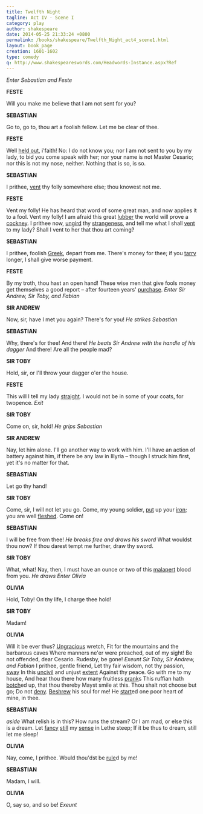 ```yaml
---
title: Twelfth Night
tagline: Act IV - Scene I
category: play
author: shakespeare
date: 2014-05-25 21:33:24 +0800
permalink: /books/shakespeare/Twelfth_Night_act4_scene1.html
layout: book_page
creation: 1601-1602
type: comedy
q: http://www.shakespeareswords.com/Headwords-Instance.aspx?Ref
---
```


_Enter Sebastian and Feste_

**FESTE**

Will you make me believe that I am not sent for
you?



**SEBASTIAN**

Go to, go to, thou art a foolish fellow. Let me
be clear of thee.



**FESTE**

Well [held out][1], i'faith! No: I do not know you; nor
I am not sent to you by my lady, to bid you come speak
with her; nor your name is not Master Cesario; nor this
is not my nose, neither. Nothing that is so, is so.

[1]: {{page.q}}=18593 "hold out (v.):  sustain, maintain, keep up"


**SEBASTIAN**

I prithee, [vent][2] thy folly somewhere else; thou
knowest not me.

[2]: {{page.q}}=7250 "vent (v.) 1:  utter, express, air, proclaim"


**FESTE**

Vent my folly! He has heard that word of some
great man, and now applies it to a fool. Vent my folly!
I am afraid this great [lubber][3] the world will prove a
[cockney][4]. I prithee now, [ungird][6] thy [strangeness][5], and
tell me what I shall [vent][7] to my lady? Shall I vent to her
that thou art coming?

[3]: {{page.q}}=19354 "lubber (n.):  clumsy dolt, blundering lout"
[4]: {{page.q}}=2919 "cockney (n.) 2:  milksop, sissy, softy"
[5]: {{page.q}}=15114 "strangeness (n.):  estrangement, disaffection, coldness, aloofness"
[6]: {{page.q}}=7018 "ungird (v.):  take off, remove, put off"
[7]: {{page.q}}=7250 "vent (v.) 1:  utter, express, air, proclaim"


**SEBASTIAN**

I prithee, foolish [Greek][8], depart from me.
There's money for thee; if you [tarry][9] longer, I shall give
worse payment.

[8]: {{page.q}}=17992 "Greek, foolish / merry:  buffoon, merry person, silly joker"
[9]: {{page.q}}=5567 "tarry (v.) 1:  stay, remain, linger"


**FESTE**

By my troth, thou hast an open hand! These wise
men that give fools money get themselves a good report
– after fourteen years' [purchase][10].
_Enter Sir Andrew, Sir Toby, and Fabian_

[10]: {{page.q}}=13335 "purchase (n.) 5:  financial return, earning power"


**SIR ANDREW**

Now, sir, have I met you again? There's
for you!
_He strikes Sebastian_



**SEBASTIAN**

Why, there's for thee! And there!
_He beats Sir Andrew with the handle of his dagger_
And there! Are all the people mad?



**SIR TOBY**

Hold, sir, or I'll throw your dagger o'er the
house.



**FESTE**

This will I tell my lady [straight][11]. I would not be in
some of your coats, for twopence.
_Exit_

[11]: {{page.q}}=14086 "straight (adv.):  straightaway, immediately, at once"


**SIR TOBY**

Come on, sir, hold!
_He grips Sebastian_



**SIR ANDREW**

Nay, let him alone. I'll go another way to
work with him. I'll have an action of battery against
him, if there be any law in Illyria – though I struck him
first, yet it's no matter for that.



**SEBASTIAN**

Let go thy hand!



**SIR TOBY**

Come, sir, I will not let you go. Come, my
young soldier, [put][14] up your [iron][13]; you are well [fleshed][12].
Come on!

[12]: {{page.q}}=20716 "fleshed (adj.) 2:  blooded, initiated into fighting"
[13]: {{page.q}}=4899 "iron (n.) 1:  iron weapon, steel, sword"
[14]: {{page.q}}=12793 "put up (v.) 1:  sheathe, put away"


**SEBASTIAN**

I will be free from thee!
_He breaks free and draws his sword_
What wouldst thou now?
If thou darest tempt me further, draw thy sword.



**SIR TOBY**

What, what! Nay, then, I must have an ounce
or two of this [malapert][15] blood from you.
_He draws_
_Enter Olivia_

[15]: {{page.q}}=10979 "malapert (adj.):  impudent, saucy, impertinent"


**OLIVIA**

Hold, Toby! On thy life, I charge thee hold!



**SIR TOBY**

Madam!



**OLIVIA**

Will it be ever thus? [Ungracious][16] wretch,
Fit for the mountains and the barbarous caves
Where manners ne'er were preached, out of my sight!
Be not offended, dear Cesario.
Rudesby, be gone!
_Exeunt Sir Toby, Sir Andrew, and Fabian_
I prithee, gentle friend,
Let thy fair wisdom, not thy passion, [sway][17]
In this [uncivil][19] and unjust [extent][18]
Against thy peace. Go with me to my house,
And hear thou there how many fruitless [prank][20]s
This ruffian hath [botch][21]ed up, that thou thereby
Mayst smile at this. Thou shalt not choose but go;
Do not [deny][23]. [Beshrew][22] his soul for me!
He [start][24]ed one poor heart of mine, in thee.

[16]: {{page.q}}=7193 "ungracious (adj.) 2:  inconsiderate, graceless, unmannerly"
[17]: {{page.q}}=14117 "sway (v.) 1:  control, rule, direct, govern"
[18]: {{page.q}}=10167 "extent (n.) 3:  assault, attack, onslaught"
[19]: {{page.q}}=6648 "uncivil (adj.):  uncivilized, barbarous, unrefined"
[20]: {{page.q}}=12235 "prank (n.) 1:  outrageous deed, excessive behaviour"
[21]: {{page.q}}=1076 "botch up (v.):  clumsily contrive, make a mess of"
[22]: {{page.q}}=1534 "beshrew, 'shrew (v.) 1:  curse, devil take, evil befall"
[23]: {{page.q}}=8882 "deny (v.) 2:  refuse, decline, scorn"
[24]: {{page.q}}=14251 "start (v.) 2:  startle, alarm, disturb"


**SEBASTIAN**

_aside_
What relish is in this? How runs the stream?
Or I am mad, or else this is a dream.
Let [fancy][25] [still][27] my [sense][26] in Lethe steep;
If it be thus to dream, still let me sleep!

[25]: {{page.q}}=20677 "fancy (n.) 1:  love, amorousness, infatuation"
[26]: {{page.q}}=13957 "sense (n.) 5:  mind, power of reason, wits"
[27]: {{page.q}}=14077 "still (adv.) 1:  constantly, always, continually"


**OLIVIA**

Nay, come, I prithee. Would thou'dst be [rule][28]d by me!

[28]: {{page.q}}=16822 "rule (v.):  control, direct, guide"


**SEBASTIAN**

Madam, I will.



**OLIVIA**

O, say so, and so be!
_Exeunt_

